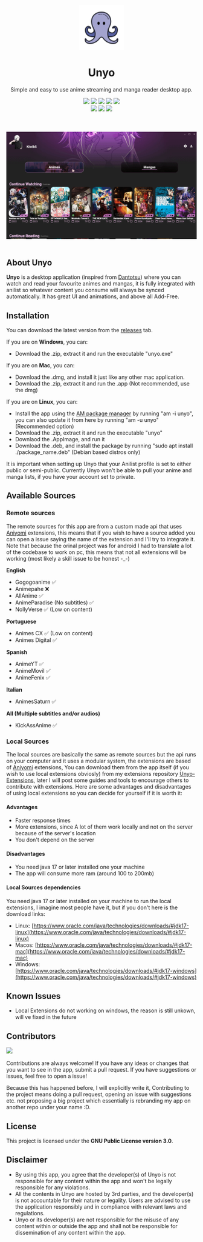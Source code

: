 <p align="center">
    <img width="120px" src="./assets/logo.png"/>
    <h1 align="center">Unyo</h1>
</p>

<p align="center">Simple and easy to use anime streaming and manga reader desktop app.</p>

<p align="center">
<a href="https://img.shields.io/github/license/K3vinb5/Unyo?style=for-the-badge"><img src="https://img.shields.io/github/license/K3vinb5/Unyo?style=for-the-badge&color=F48041"></a>
<a href="https://img.shields.io/github/v/release/K3vinb5/Unyo?style=for-the-badge"><img src="https://img.shields.io/github/v/release/K3vinb5/Unyo?style=for-the-badge&color=0E80C0"></a>
<a href="https://img.shields.io/codefactor/grade/github/k3vinb5/unyo?style=for-the-badge&color=03A363"><img src="https://img.shields.io/codefactor/grade/github/k3vinb5/unyo?style=for-the-badge&color=03A363"></a>
<a href="https://img.shields.io/github/downloads/K3vinb5/Unyo/total.svg?style=for-the-badge"><img src="https://img.shields.io/github/downloads/K3vinb5/Unyo/total.svg?style=for-the-badge&color=CAF979"></a>
<a href="https://img.shields.io/github/issues/K3vinb5/Unyo?style=for-the-badge"><img src="https://img.shields.io/github/issues/K3vinb5/Unyo?style=for-the-badge&color=CE5842"></a>
<br>
<a href="https://img.shields.io/badge/Made_For-Linux-FCC624?style=for-the-badge&logo=linux&logoColor=white"><img src="https://img.shields.io/badge/Made_For-Linux-FCC624?style=for-the-badge&logo=linux&logoColor=white"></a>
<a href="https://img.shields.io/badge/Made_For-Windows-0078D6?style=for-the-badge&logo=windows&logoColor=white"><img src="https://img.shields.io/badge/Made_For-Windows-0078D6?style=for-the-badge&logo=windows&logoColor=white"></a>
<a href="https://img.shields.io/badge/Made_For-Macos-000000?style=for-the-badge&logo=macos&logoColor=white"><img src="https://img.shields.io/badge/Made_For-Macos-000000?style=for-the-badge&logo=macos&logoColor=white"></a>

<br>
<br>
<br>
<br>
<img title="img" alt="img" src="./readme-assets/screenshots.gif">
<br>
<br>

## About Unyo

**Unyo** is a desktop application (inspired from [Dantotsu](https://github.com/rebelonion/dantotsu)) where you can watch and read your favourite animes and mangas, it is fully integrated with anilist so whatever content you consume will always be synced automatically. It has great UI and animations, and above all Add-Free.

## Installation

You can download the latest version from the [releases](https://github.com/K3vinb5/Unyo/releases/latest) tab.

If you are on **Windows**, you can:
- Download the .zip, extract it and run the executable "unyo.exe"

If you are on **Mac**, you can:
- Download the .dmg, and install it just like any other mac application.
- Download the .zip, extract it and run the .app (Not recommended, use the dmg)

If you are on **Linux**, you can:
- Install the app using the [AM package manager](https://github.com/ivan-hc/AM) by running "am -i unyo", you can also update it from here by running "am -u unyo" (Recommended option)
- Download the .zip, extract it and run the executable "unyo"
- Downlaod the .AppImage, and run it
- Download the .deb, and install the package by running "sudo apt install ./package_name.deb" (Debian based distros only)

It is important when setting up Unyo that your Anilist profile is set to either public or semi-public. Currently Unyo won't be able to pull your anime and manga lists, if you have your account set to private.

## Available Sources

### Remote sources

The remote sources for this app are from a custom made api that uses [Aniyomi](https://github.com/aniyomiorg/aniyomi) extensions, this means that if you wish to have a source added you can open a issue saying the name of the extension and I'll try to integrate it. Note that because the orinal project was for android I had to translate a lot of the codebase to work on pc, this means that not all extensions will be working (most likely a skill issue to be honest -_-)

**English**

- Gogogoanime ✅
- Animepahe ❌
- AllAnime ✅
- AnimeParadise (No subtitles) ✅
- NollyVerse ✅ (Low on content)

**Portuguese**

- Animes CX ✅ (Low on content)
- Animes Digital ✅

**Spanish**

- AnimeYT ✅
- AnimeMovil ✅
- AnimeFenix ✅

**Italian**

- AnimesSaturn ✅

**All (Multiple subtitles and/or audios)**

- KickAssAnime ✅

### Local Sources

The local sources are basically the same as remote sources but the api runs on your computer and it uses a modular system, the extensions are based of [Aniyomi](https://github.com/aniyomiorg/aniyomi) extensions, You can download them from the app itself (if you wish to use local extensions obviosly) from my extensions repository [Unyo-Extensions](https://github.com/K3vinb5/Unyo-Extensions), later I will post some guides and tools to encourage others to contribute with extensions. Here are some advantages and disadvantages of using local extensions so you can decide for yourself if it is worth it:

#### Advantages
- Faster response times
- More extensions, since A lot of them work locally and not on the server because of the server's location
- You don't depend on the server
#### Disadvantages
- You need java 17 or later installed one your machine
- The app will consume more ram (around 100 to 200mb)

#### Local Sources dependencies
You need java 17 or later installed on your machine to run the local extensions, I imagine most people have it, but if you don't here is the download links:
- Linux: [https://www.oracle.com/java/technologies/downloads/#jdk17-linux](https://www.oracle.com/java/technologies/downloads/#jdk17-linux)
- Macos: [https://www.oracle.com/java/technologies/downloads/#jdk17-mac](https://www.oracle.com/java/technologies/downloads/#jdk17-mac)
- Windows: [https://www.oracle.com/java/technologies/downloads/#jdk17-windows](https://www.oracle.com/java/technologies/downloads/#jdk17-windows)
  
## Known Issues

- Local Extensions do not working on windows, the reason is still unkown, will ve fixed in the future

## Contributors

[![](https://contrib.rocks/image?repo=K3vinb5/Unyo)](https://github.com/K3vinb5/Unyo/graphs/contributors)

Contributions are always welcome! If you have any ideas or changes that you want to see in the app, submit a pull request. If you have suggestions or issues, feel free to open a issue!

Because this has happened before, I will explicitly write it, Contributing to the project means doing a pull request, opening an issue with suggestions etc. not proposing a big project which essentially is rebranding my app on another repo under your name :D.

## License

This project is licensed under the **GNU Public License version 3.0**.

## Disclaimer

- By using this app, you agree that the developer(s) of Unyo is not responsible for any content within the app and won't be legally responsible for any violations.
- All the contents in Unyo are hosted by 3rd parties, and the developer(s) is not accountable for their nature or legality. Users are advised to use the application responsibly and in compliance with relevant laws and regulations.
- Unyo or its developer(s) are not responsible for the misuse of any content within or outside the app and shall not be responsible for dissemination of any content within the app.
